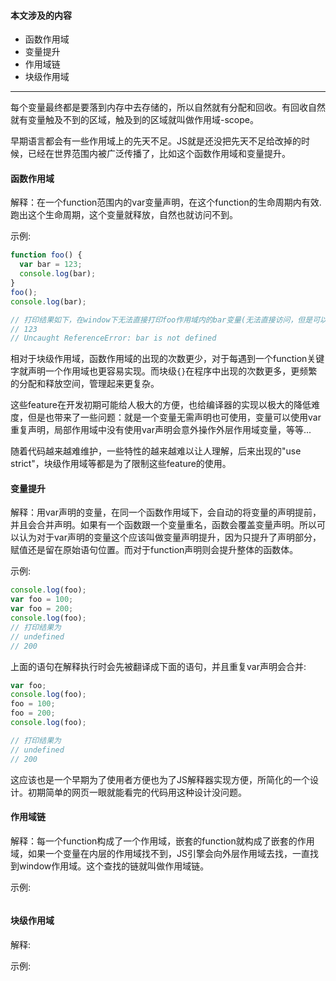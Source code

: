 #### 本文涉及的内容
* 函数作用域
* 变量提升
* 作用域链
* 块级作用域

----

每个变量最终都是要落到内存中去存储的，所以自然就有分配和回收。有回收自然就有变量触及不到的区域，触及到的区域就叫做作用域-scope。

早期语言都会有一些作用域上的先天不足。JS就是还没把先天不足给改掉的时候，已经在世界范围内被广泛传播了，比如这个函数作用域和变量提升。

#### 函数作用域
解释：在一个function范围内的var变量声明，在这个function的生命周期内有效.跑出这个生命周期，这个变量就释放，自然也就访问不到。

示例:
```JavaScript
function foo() {
  var bar = 123;
  console.log(bar);
}
foo();
console.log(bar);

// 打印结果如下，在window下无法直接打印foo作用域内的bar变量(无法直接访问，但是可以直接赋值)
// 123
// Uncaught ReferenceError: bar is not defined
```

相对于块级作用域，函数作用域的出现的次数更少，对于每遇到一个function关键字就声明一个作用域也更容易实现。而块级`{}`在程序中出现的次数更多，更频繁的分配和释放空间，管理起来更复杂。

这些feature在开发初期可能给人极大的方便，也给编译器的实现以极大的降低难度，但是也带来了一些问题：就是一个变量无需声明也可使用，变量可以使用var重复声明，局部作用域中没有使用var声明会意外操作外层作用域变量，等等...

随着代码越来越难维护，一些特性的越来越难以让人理解，后来出现的"use strict"，块级作用域等都是为了限制这些feature的使用。

#### 变量提升
解释：用var声明的变量，在同一个函数作用域下，会自动的将变量的声明提前，并且会合并声明。如果有一个函数跟一个变量重名，函数会覆盖变量声明。所以可以认为对于var声明的变量这个应该叫做变量声明提升，因为只提升了声明部分，赋值还是留在原始语句位置。而对于function声明则会提升整体的函数体。

示例:
```JavaScript
console.log(foo);
var foo = 100;
var foo = 200;
console.log(foo);
// 打印结果为
// undefined
// 200
```
上面的语句在解释执行时会先被翻译成下面的语句，并且重复var声明会合并:
```JavaScript
var foo;
console.log(foo);
foo = 100;
foo = 200;
console.log(foo);

// 打印结果为
// undefined
// 200
```

这应该也是一个早期为了使用者方便也为了JS解释器实现方便，所简化的一个设计。初期简单的网页一眼就能看完的代码用这种设计没问题。

#### 作用域链

解释：每一个function构成了一个作用域，嵌套的function就构成了嵌套的作用域，如果一个变量在内层的作用域找不到，JS引擎会向外层作用域去找，一直找到window作用域。这个查找的链就叫做作用域链。

示例:
```JavaScript
```

#### 块级作用域

解释:

示例:
```JavaScript
```
